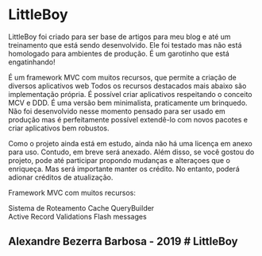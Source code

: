 # LittleBoy

LittleBoy foi criado para ser base de artigos para meu blog e até um treinamento que
está sendo desenvolvido. Ele foi testado mas não está homologado  para ambientes  de
produção. É um garotinho que está engatinhando!

É um framework MVC com muitos recursos, que permite a criação de diversos aplicativos web
Todos os recursos destacados mais abaixo são implementação própria.   É  possível  criar
aplicativos respeitando o conceito MCV e DDD. É uma versão bem minimalista, praticamente
um brinquedo. Não foi desenvolvido nesse momento pensado para ser usado em produção mas
é perfeitamente possível extendê-lo com novos pacotes e criar aplicativos bem robustos.

Como o projeto ainda está em estudo, ainda não há uma licença em anexo para uso. Contudo,
em breve será anexado. Além disso, se você gostou do projeto, pode até participar propondo
mudanças e alteraçoes que o enriqueça. Mas será importante manter os crédito. No entanto,
poderá adionar créditos de atualização.


Framework MVC com muitos recursos: 

Sistema de Roteamento
Cache
QueryBuilder  
Active Record 
Validations
Flash messages


Alexandre Bezerra Barbosa - 2019 # LittleBoy
------------------------------------------------------------------------------

